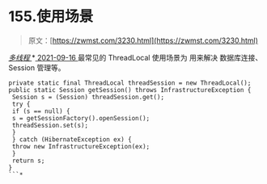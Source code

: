 <!--yml
category: 未分类
date: 0001-01-01 00:00:00
--->

# 155.使用场景

> 原文：[https://zwmst.com/3230.html](https://zwmst.com/3230.html)

   [ *多线程* ](https://zwmst.com/%e5%a4%9a%e7%ba%bf%e7%a8%8b)*[ <time datetime="2021-09-17T01:01:16+08:00"> 2021-09-16 </time> ](https://zwmst.com/3230.html)  最常见的 ThreadLocal 使用场景为 用来解决 数据库连接、Session 管理等。

```
private static final ThreadLocal threadSession = new ThreadLocal(); 
public static Session getSession() throws InfrastructureException { 
 Session s = (Session) threadSession.get(); 
 try { 
 if (s == null) { 
 s = getSessionFactory().openSession(); 
 threadSession.set(s); 
 } 
 } catch (HibernateException ex) { 
 throw new InfrastructureException(ex); 
 } 
 return s; 
}
```*